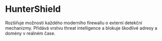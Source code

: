 # HunterShield

Rozšiřuje možnosti každého moderního firewallu o externí detekční mechanizmy.
Přidává vrstvu threat intelligence a blokuje škodlivé adresy a domény v reálném čase.
